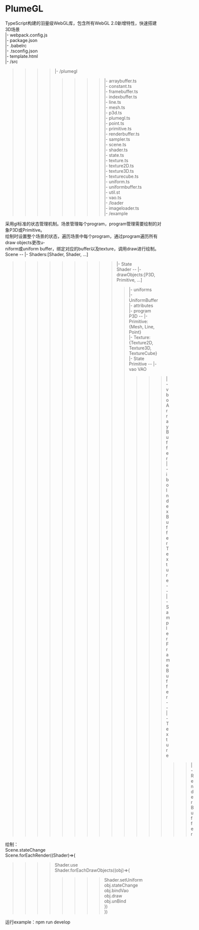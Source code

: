 # PlumeGL
 TypeScript构建的羽量级WebGL库，包含所有WebGL 2.0新增特性，快速搭建3D场景  
 |- webpack.config.js  
 |- package.json    
 |- .babelrc  
 |- .tsconfig.json  
 |- template.html  
 |- /src  
>>>>|- /plumegl  
>>>>>>>>|- arraybuffer.ts  
>>>>>>>>|- constant.ts  
>>>>>>>>|- framebuffer.ts  
>>>>>>>>|- indexbuffer.ts  
>>>>>>>>|- line.ts  
>>>>>>>>|- mesh.ts  
>>>>>>>>|- p3d.ts  
>>>>>>>>|- plumegl.ts  
>>>>>>>>|- point.ts  
>>>>>>>>|- primitive.ts  
>>>>>>>>|- renderbuffer.ts  
>>>>>>>>|- sampler.ts  
>>>>>>>>|- scene.ts  
>>>>>>>>|- shader.ts  
>>>>>>>>|- state.ts  
>>>>>>>>|- texture.ts  
>>>>>>>>|- texture2D.ts  
>>>>>>>>|- texture3D.ts  
>>>>>>>>|- texturecube.ts  
>>>>>>>>|- uniform.ts  
>>>>>>>>|- uniformbuffer.ts  
>>>>>>>>|- util.st  
>>>>>>>>|- vao.ts  
>>>>|- /loader  
>>>>>>>>|- imageloader.ts  
>>>>|- /example  
  
采用gl标准的状态管理机制。场景管理每个program，program管理需要绘制的对象P3D或Primitive。  
绘制时设置整个场景的状态，遍历场景中每个program，通过program遍历所有draw objects更改u-  
niform或uniform buffer，绑定对应的buffer以及texture，调用draw进行绘制。  
Scene -- |- Shaders:[Shader, Shader, ...]  
>>>>>>>>>|- State  
Shader -- |- drawObjects:[P3D, Primitive, ...]  
>>>>>>>>>>|- uniforms  
>>>>>>>>>>|- UniformBuffer  
>>>>>>>>>>|- attributes  
>>>>>>>>>>|- program  
P3D -- |- Primitive: {Mesh, Line, Point}  
>>>>>>>|- Texture: {Texture2D, Texture3D, TextureCube}  
>>>>>>>|- State  
Primitive -- |- vao VAO  
>>>>>>>>>>>>>|- vbo ArrayBuffer    
>>>>>>>>>>>>>|- ibo IndexBuffer  
Texture -- |- Sampler  
FrameBuffer -- |- Texture  
>>>>>>>>>>>>>>>|- RenderBuffer  
  
绘制：  
Scene.stateChange  
Scene.forEachRender((Shader)=>{  
>>>>Shader.use  
>>>>Shader.forEachDrawObjects((obj)=>{  
>>>>>>>>Shader.setUniform  
>>>>>>>>obj.stateChange  
>>>>>>>>obj.bindVao  
>>>>>>>>obj.draw  
>>>>>>>>obj.unBind  
>>>>})  
})  

运行example：npm run develop   